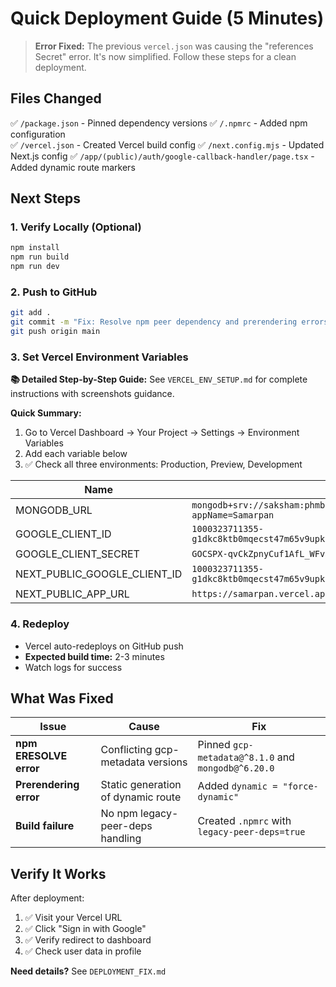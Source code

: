 # Quick Deployment Guide (5 Minutes)

> **Error Fixed:** The previous `vercel.json` was causing the "references Secret" error. It's now simplified. Follow these steps for a clean deployment.

## Files Changed
✅ `/package.json` - Pinned dependency versions
✅ `/.npmrc` - Added npm configuration  
✅ `/vercel.json` - Created Vercel build config
✅ `/next.config.mjs` - Updated Next.js config
✅ `/app/(public)/auth/google-callback-handler/page.tsx` - Added dynamic route markers

## Next Steps

### 1. Verify Locally (Optional)
```bash
npm install
npm run build
npm run dev
```

### 2. Push to GitHub
```bash
git add .
git commit -m "Fix: Resolve npm peer dependency and prerendering errors"
git push origin main
```

### 3. Set Vercel Environment Variables

**📚 Detailed Step-by-Step Guide:** See `VERCEL_ENV_SETUP.md` for complete instructions with screenshots guidance.

**Quick Summary:**
1. Go to Vercel Dashboard → Your Project → Settings → Environment Variables
2. Add each variable below
3. ✅ Check all three environments: Production, Preview, Development

| Name | Value |
|------|-------|
| MONGODB_URL | `mongodb+srv://saksham:phmbjkvjOzw37KhZ@samarpan.j05aoqs.mongodb.net/?appName=Samarpan` |
| GOOGLE_CLIENT_ID | `1000323711355-g1dkc8ktb0mqecst47m65v9upkus4f6c.apps.googleusercontent.com` |
| GOOGLE_CLIENT_SECRET | `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` |
| NEXT_PUBLIC_GOOGLE_CLIENT_ID | `1000323711355-g1dkc8ktb0mqecst47m65v9upkus4f6c.apps.googleusercontent.com` |
| NEXT_PUBLIC_APP_URL | `https://samarpan.vercel.app` |

### 4. Redeploy
- Vercel auto-redeploys on GitHub push
- **Expected build time:** 2-3 minutes
- Watch logs for success

## What Was Fixed

| Issue | Cause | Fix |
|-------|-------|-----|
| **npm ERESOLVE error** | Conflicting gcp-metadata versions | Pinned `gcp-metadata@^8.1.0` and `mongodb@^6.20.0` |
| **Prerendering error** | Static generation of dynamic route | Added `dynamic = "force-dynamic"` |
| **Build failure** | No npm legacy-peer-deps handling | Created `.npmrc` with `legacy-peer-deps=true` |

## Verify It Works

After deployment:
1. ✅ Visit your Vercel URL
2. ✅ Click "Sign in with Google"  
3. ✅ Verify redirect to dashboard
4. ✅ Check user data in profile

**Need details?** See `DEPLOYMENT_FIX.md`